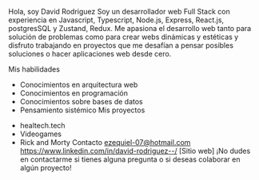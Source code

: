 Hola, soy David Rodriguez
Soy un desarrollador web Full Stack con experiencia en Javascript, Typescript, Node.js, Express, React.js, postgresSQL y Zustand, Redux. Me apasiona el desarrollo web tanto para solución de problemas como para crear webs dinámicas y estéticas y disfruto trabajando en proyectos que me desafían a pensar posibles soluciones o hacer aplicaciones web desde cero.

Mis habilidades
- Conocimientos en arquitectura web
- Conocimientos en programación
- Conocimientos sobre bases de datos
- Pensamiento sistémico
Mis proyectos
* healtech.tech
* Videogames
* Rick and Morty
Contacto
ezequiel-07@hotmail.com
https://www.linkedin.com/in/david-rodriguez--/
[Sitio web]
¡No dudes en contactarme si tienes alguna pregunta o si deseas colaborar en algún proyecto!
